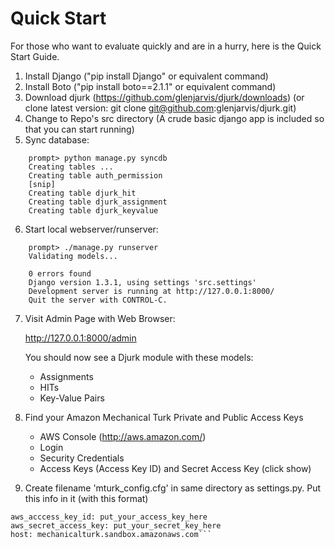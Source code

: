 Quick Start
===========
For those who want to evaluate quickly and are in a hurry, here is the Quick
Start Guide.

1. Install Django ("pip install Django" or equivalent command)
2. Install Boto ("pip install boto==2.1.1" or equivalent command)
3. Download djurk (https://github.com/glenjarvis/djurk/downloads)
   (or clone latest version: git clone git@github.com:glenjarvis/djurk.git)
4. Change to Repo's src directory
   (A crude basic django app is included so that you can start running)
5. Sync database:
``` 
    prompt> python manage.py syncdb
    Creating tables ...
    Creating table auth_permission
    [snip]
    Creating table djurk_hit
    Creating table djurk_assignment
    Creating table djurk_keyvalue
```
6. Start local webserver/runserver:
```
    prompt> ./manage.py runserver
    Validating models...

    0 errors found
    Django version 1.3.1, using settings 'src.settings'
    Development server is running at http://127.0.0.1:8000/
    Quit the server with CONTROL-C.
```
7. Visit Admin Page with Web Browser:

   http://127.0.0.1:8000/admin

   You should now see a Djurk module with these models:

    * Assignments
    * HITs
    * Key-Value Pairs

8. Find your Amazon Mechanical Turk Private and Public Access Keys

    * AWS Console (http://aws.amazon.com/)
    * Login
    * Security Credentials
    * Access Keys (Access Key ID) and Secret Access Key (click show)

9. Create filename 'mturk_config.cfg' in same directory as settings.py. Put
      this info in it (with this format)

```[Connection]
aws_acccess_key_id: put_your_access_key_here
aws_secret_access_key: put_your_secret_key_here
host: mechanicalturk.sandbox.amazonaws.com```
